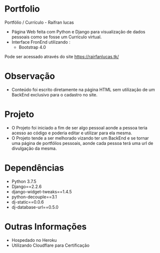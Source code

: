 # Portfolio
Portfólio / Currículo - Raifran lucas
 - Página Web feita com Python e Django para visualização de dados pessoais como se fosse um Curriculo virtual.
 - Interface FronEnd utilizando :
    - Bootstrap 4.0

Pode ser acessado através do site https://rairfanlucas.tk/

# Observação
  - Conteúdo foi escrito diretamente na página HTML sem utilização de um BackEnd exclusivo para o cadastro
  no site.
  
# Projeto
  - O Projeto foi iniciado a fim de ser algo pessoal aonde a pessoa teria acesso ao código e poderia editar e utilizar para ela mesma.
  - O Projeto tende a ser melhorado vizando ter um BackEnd e se tornar uma página de portfólios pessoais, aonde cada pessoa
  terá uma url de divulgação da mesma.
  
# Dependências
  - Python 3.7.5
  - Django==2.2.6
  - django-widget-tweaks==1.4.5
  - python-decouple==3.1
  - dj-static==0.0.6
  - dj-database-url==0.5.0
 
# Outras Informações
  - Hospedado no Heroku 
  - Utilizando Cloudflare para Certificação
  
